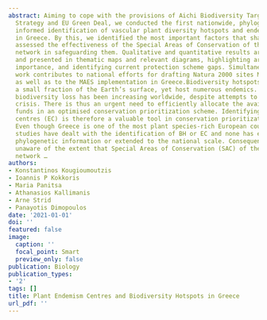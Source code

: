 ```yaml
---
abstract: Aiming to cope with the provisions of Aichi Biodiversity Targets, EU Biodiversity
  Strategy and EU Green Deal, we conducted the first nationwide, phylogenetically
  informed identification of vascular plant diversity hotspots and endemism centres
  in Greece. By this, we identified the most important factors that shaped them, and
  assessed the effectiveness of the Special Areas of Conservation of the Natura 2000
  network in safeguarding them. Qualitative and quantitative results are provided
  and presented in thematic maps and relevant diagrams, highlighting areas of conservation
  importance, and identifying current protection scheme gaps. Simultaneously, our
  work contributes to national efforts for drafting Natura 2000 sites Management Plans,
  as well as to the MAES implementation in Greece.Biodiversity hotspots (BH) cover
  a small fraction of the Earth’s surface, yet host numerous endemics. Human-induced
  biodiversity loss has been increasing worldwide, despite attempts to halt the extinction
  crisis. There is thus an urgent need to efficiently allocate the available conservation
  funds in an optimised conservation prioritization scheme. Identifying BH and endemism
  centres (EC) is therefore a valuable tool in conservation prioritization and planning.
  Even though Greece is one of the most plant species-rich European countries, few
  studies have dealt with the identification of BH or EC and none has ever incorporated
  phylogenetic information or extended to the national scale. Consequently, we are
  unaware of the extent that Special Areas of Conservation (SAC) of the Natura 2000
  network …
authors:
- Konstantinos Kougioumoutzis
- Ioannis P Kokkoris
- Maria Panitsa
- Athanasios Kallimanis
- Arne Strid
- Panayotis Dimopoulos
date: '2021-01-01'
doi: ''
featured: false
image:
  caption: ''
  focal_point: Smart
  preview_only: false
publication: Biology
publication_types:
- '2'
tags: []
title: Plant Endemism Centres and Biodiversity Hotspots in Greece
url_pdf: ''
---
```

